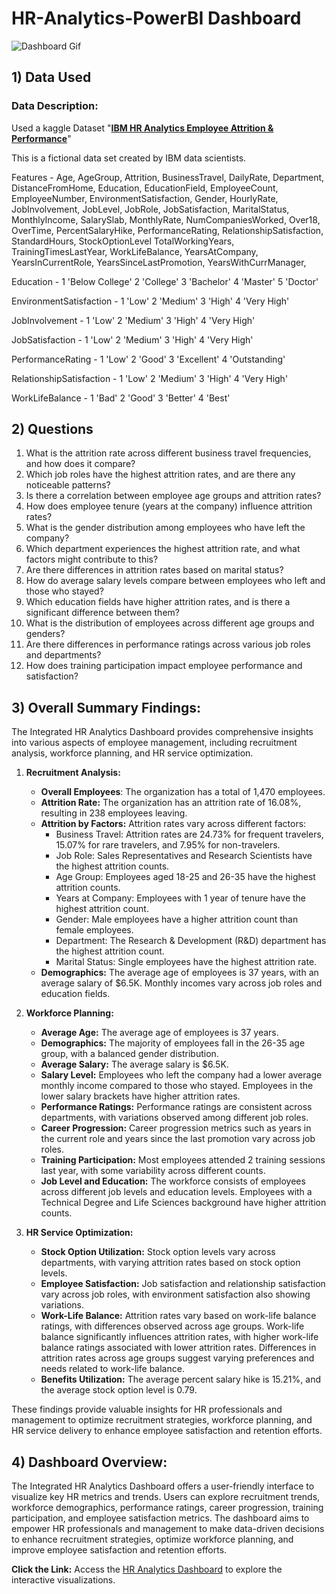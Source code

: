 # HR-Analytics-PowerBI Dashboard
![Dashboard Gif](https://github.com/Safrin03/HR-Analytics-Dashboard-PowerBI/assets/135222070/a2c4a50d-3e41-4468-ba91-7911bc6e45d5)


## 1) Data Used
### Data Description:
Used a kaggle Dataset "**[IBM HR Analytics Employee Attrition & Performance](https://www.kaggle.com/datasets/pavansubhasht/ibm-hr-analytics-attrition-dataset)**"

This is a fictional data set created by IBM data scientists. 

Features - 
Age,
AgeGroup,
Attrition,
BusinessTravel,
DailyRate,
Department,
DistanceFromHome,
Education,
EducationField,
EmployeeCount,
EmployeeNumber,
EnvironmentSatisfaction,
Gender,
HourlyRate,
JobInvolvement,
JobLevel,
JobRole,
JobSatisfaction,
MaritalStatus,
MonthlyIncome,
SalarySlab,
MonthlyRate,
NumCompaniesWorked,
Over18,
OverTime,
PercentSalaryHike,
PerformanceRating,
RelationshipSatisfaction,
StandardHours,
StockOptionLevel
TotalWorkingYears,
TrainingTimesLastYear,
WorkLifeBalance,
YearsAtCompany,
YearsInCurrentRole,
YearsSinceLastPromotion,
YearsWithCurrManager,

Education -
1 'Below College'
2 'College'
3 'Bachelor'
4 'Master'
5 'Doctor'

EnvironmentSatisfaction -
1 'Low'
2 'Medium'
3 'High'
4 'Very High'

JobInvolvement -
1 'Low'
2 'Medium'
3 'High'
4 'Very High'

JobSatisfaction -
1 'Low'
2 'Medium'
3 'High'
4 'Very High'

PerformanceRating -
1 'Low'
2 'Good'
3 'Excellent'
4 'Outstanding'

RelationshipSatisfaction -
1 'Low'
2 'Medium'
3 'High'
4 'Very High'

WorkLifeBalance -
1 'Bad'
2 'Good'
3 'Better'
4 'Best'

## 2) Questions

1. What is the attrition rate across different business travel frequencies, and how does it compare?
2. Which job roles have the highest attrition rates, and are there any noticeable patterns?
3. Is there a correlation between employee age groups and attrition rates?
4. How does employee tenure (years at the company) influence attrition rates?
5. What is the gender distribution among employees who have left the company?
6. Which department experiences the highest attrition rate, and what factors might contribute to this?
7. Are there differences in attrition rates based on marital status?
8. How do average salary levels compare between employees who left and those who stayed?
9. Which education fields have higher attrition rates, and is there a significant difference between them?
10. What is the distribution of employees across different age groups and genders?
11. Are there differences in performance ratings across various job roles and departments?
12. How does training participation impact employee performance and satisfaction?

## 3) Overall Summary Findings:

The Integrated HR Analytics Dashboard provides comprehensive insights into various aspects of employee management, including recruitment analysis, workforce planning, and HR service optimization.

1. **Recruitment Analysis:**
   - **Overall Employees**: The organization has a total of 1,470 employees.
   - **Attrition Rate:** The organization has an attrition rate of 16.08%, resulting in 238 employees leaving.
   - **Attrition by Factors:** Attrition rates vary across different factors:
     - Business Travel: Attrition rates are 24.73% for frequent travelers, 15.07% for rare travelers, and 7.95% for non-travelers.
     - Job Role: Sales Representatives and Research Scientists have the highest attrition counts.
     - Age Group: Employees aged 18-25 and 26-35 have the highest attrition counts.
     - Years at Company: Employees with 1 year of tenure have the highest attrition count.
     - Gender: Male employees have a higher attrition count than female employees.
     - Department: The Research & Development (R&D) department has the highest attrition count.
     - Marital Status: Single employees have the highest attrition rate.
   - **Demographics:** The average age of employees is 37 years, with an average salary of $6.5K. Monthly incomes vary across job roles and education fields.
  
3. **Workforce Planning:**
   - **Average Age:** The average age of employees is 37 years.
   - **Demographics:** The majority of employees fall in the 26-35 age group, with a balanced gender distribution.
   - **Average Salary:** The average salary is $6.5K.
   - **Salary Level:** Employees who left the company had a lower average monthly income compared to those who stayed. Employees in the lower salary brackets have higher attrition rates.
   - **Performance Ratings:** Performance ratings are consistent across departments, with variations observed among different job roles.
   - **Career Progression:** Career progression metrics such as years in the current role and years since the last promotion vary across job roles.
   - **Training Participation:** Most employees attended 2 training sessions last year, with some variability across different counts.
   - **Job Level and Education:** The workforce consists of employees across different job levels and education levels. Employees with a Technical Degree and Life Sciences background have higher attrition counts.


5. **HR Service Optimization:**
   - **Stock Option Utilization:** Stock option levels vary across departments, with varying attrition rates based on stock option levels.
   - **Employee Satisfaction:** Job satisfaction and relationship satisfaction vary across job roles, with environment satisfaction also showing variations.
   - **Work-Life Balance:** Attrition rates vary based on work-life balance ratings, with differences observed across age groups. Work-life balance significantly influences attrition rates, with higher work-life balance ratings associated with lower attrition rates. Differences in attrition rates across age groups suggest varying preferences and needs related to work-life balance.
   - **Benefits Utilization:** The average percent salary hike is 15.21%, and the average stock option level is 0.79.

These findings provide valuable insights for HR professionals and management to optimize recruitment strategies, workforce planning, and HR service delivery to enhance employee satisfaction and retention efforts.

## 4) Dashboard Overview:

The Integrated HR Analytics Dashboard offers a user-friendly interface to visualize key HR metrics and trends. Users can explore recruitment trends, workforce demographics, performance ratings, career progression, training participation, and employee satisfaction metrics. The dashboard aims to empower HR professionals and management to make data-driven decisions to enhance recruitment strategies, optimize workforce planning, and improve employee satisfaction and retention efforts.

**Click the Link:** Access the [HR Analytics Dashboard](https://github.com/Safrin03/HR-Analytics-Dashboard-PowerBI/blob/main/HR%20Analytics%20Dashboard.pbix) to explore the interactive visualizations.

